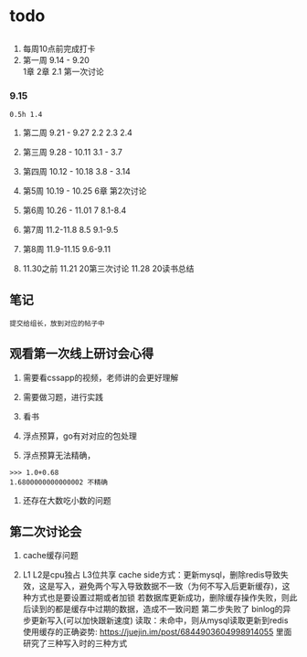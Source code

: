 # todo

## 
1. 每周10点前完成打卡
1. 第一周
    9.14 - 9.20  
    1章 2章 2.1
    第一次讨论
### 9.15
    0.5h 1.4

1. 第二周
    9.21 - 9.27
    2.2 2.3 2.4

1. 第三周
    9.28 - 10.11
    3.1 - 3.7

1. 第四周
    10.12 - 10.18
    3.8 - 3.14

1. 第5周
    10.19 - 10.25
    6章
    第2次讨论

1. 第6周
    10.26 - 11.01
    7 8.1-8.4

1. 第7周
    11.2-11.8
    8.5 9.1-9.5

1. 第8周
    11.9-11.15
    9.6-9.11

1. 11.30之前
    11.21 20第三次讨论
    11.28 20读书总结
    
## 笔记
    提交给组长，放到对应的帖子中


## 观看第一次线上研讨会心得
1. 需要看cssapp的视频，老师讲的会更好理解
2. 需要做习题，进行实践
3. 看书

1. 浮点预算，go有对对应的包处理
1. 浮点预算无法精确，
``` shell
>>> 1.0+0.68
1.6800000000000002 不精确
```
1. 还存在大数吃小数的问题

## 第二次讨论会
1. cache缓存问题

1. L1 L2是cpu独占 L3位共享
    cache side方式：更新mysql，删除redis导致失效，这是写入，避免两个写入导致数据不一致（为何不写入后更新缓存)，这种方式也是要设置过期或者加锁
    若数据库更新成功，删除缓存操作失败，则此后读到的都是缓存中过期的数据，造成不一致问题 第二步失败了
    binlog的异步更新写入(可以加快跟新速度)
    读取：未命中，则从mysql读取更新到redis
    使用缓存的正确姿势: https://juejin.im/post/6844903604998914055
    里面研究了三种写入时的三种方式
